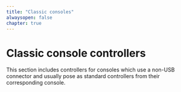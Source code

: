 ```yaml
---
title: "Classic consoles"
alwaysopen: false
chapter: true
---
```


# Classic console controllers

This section includes controllers for consoles which use a non-USB connector and usually pose as standard controllers from their corresponding console.
